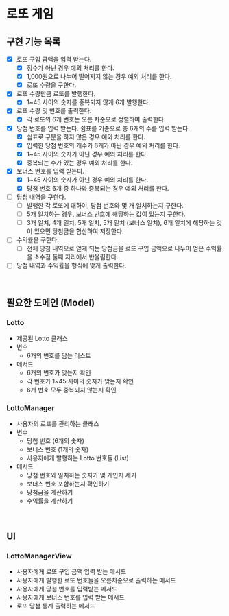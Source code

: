 # 로또 게임

## 구현 기능 목록
- [x] 로또 구입 금액을 입력 받는다.
  - [x] 정수가 아닌 경우 예외 처리를 한다.
  - [x] 1,000원으로 나누어 떨어지지 않는 경우 예외 처리를 한다.
  - [x] 로또 수량을 구한다.
- [x] 로또 수량만큼 로또를 발행한다.
  - [x] 1~45 사이의 숫자를 중복되지 않게 6개 발행한다.
- [x] 로또 수량 및 번호를 출력한다.
  - [x] 각 로또의 6개 번호는 오름 차순으로 정렬하여 출력한다.
- [x] 당첨 번호를 입력 받는다. 쉼표를 기준으로 총 6개의 수를 입력 받는다. 
  - [x] 쉼표로 구분을 하지 않은 경우 예외 처리를 한다. 
  - [x] 입력한 당첨 번호의 개수가 6개가 아닌 경우 예외 처리를 한다. 
  - [x] 1~45 사이의 숫자가 아닌 경우 예외 처리를 한다.
  - [x] 중복되는 수가 있는 경우 예외 처리를 한다.
- [x] 보너스 번호를 입력 받는다.
  - [x] 1~45 사이의 숫자가 아닌 경우 예외 처리를 한다. 
  - [x] 당첨 번호 6개 중 하나와 중복되는 경우 예외 처리를 한다.
- [ ] 당첨 내역을 구한다. 
  - [ ] 발행한 각 로또에 대하여, 당첨 번호와 몇 개 일치하는지 구한다. 
  - [ ] 5개 일치하는 경우, 보너스 번호에 해당하는 값이 있는지 구한다. 
  - [ ] 3개 일치, 4개 일치, 5개 일치, 5개 일치 (보너스 일치), 6개 일치에 해당하는 것이 있으면 당첨금을 합산하여 저장한다.
- [ ] 수익률을 구한다. 
  - [ ] 전체 당첨 내역으로 얻게 되는 당첨금을 로또 구입 금액으로 나누어 얻은 수익률을 소수점 둘째 자리에서 반올림한다.
- [ ] 당첨 내역과 수익률을 형식에 맞게 출력한다.

<br>

## 필요한 도메인 (Model)

### Lotto

- 제공된 Lotto 클래스
- 변수
  - 6개의 번호를 담는 리스트
- 메서드
  - 6개의 번호가 맞는지 확인
  - 각 번호가 1~45 사이의 숫자가 맞는지 확인
  - 6개 번호 모두 중복되지 않는지 확인

### LottoManager

- 사용자의 로또를 관리하는 클래스
- 변수
  - 당첨 번호 (6개의 숫자)
  - 보너스 번호 (1개의 숫자)
  - 사용자에게 발행하는 Lotto 번호들 (List<Lotto>)
- 메서드
  - 당첨 번호와 일치하는 숫자가 몇 개인지 세기
  - 보너스 번호 포함하는지 확인하기
  - 당첨금을 계산하기
  - 수익률을 계산하기

<br>

## UI

### LottoManagerView

- 사용자에게 로또 구입 금액 입력 받는 메서드
- 사용자에게 발행한 로또 번호들을 오름차순으로 출력하는 메서드
- 사용자에게 당첨 번호를 입력받는 메서드
- 사용자에게 보너스 번호를 입력 받는 메서드
- 로또 당첨 통계 출력하는 메서드